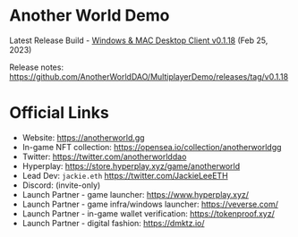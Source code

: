 Another World Demo
===
Latest Release Build - [Windows & MAC Desktop Client v0.1.18](https://github.com/AnotherWorldDAO/MultiplayerDemo/releases/download/v0.1.18/AnotherWorldLauncher.exe) (Feb 25, 2023)

Release notes: https://github.com/AnotherWorldDAO/MultiplayerDemo/releases/tag/v0.1.18

Official Links
===
- Website: https://anotherworld.gg
- In-game NFT collection: https://opensea.io/collection/anotherworldgg
- Twitter: https://twitter.com/anotherworlddao
- Hyperplay: https://store.hyperplay.xyz/game/anotherworld
- Lead Dev: `jackie.eth` https://twitter.com/JackieLeeETH
- Discord: (invite-only)
- Launch Partner - game launcher: https://www.hyperplay.xyz/
- Launch Partner - game infra/windows launcher: https://veverse.com/
- Launch Partner - in-game wallet verification: https://tokenproof.xyz/
- Launch Partner - digital fashion: https://dmktz.io/
